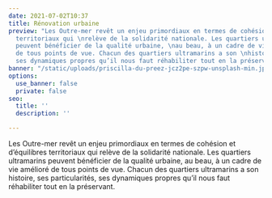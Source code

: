 ```yaml
---
date: 2021-07-02T10:37
title: Rénovation urbaine
preview: "Les Outre-mer revêt un enjeu primordiaux en termes de cohésion et d’équilibres
  territoriaux qui \nrelève de la solidarité nationale. Les quartiers ultramarins
  peuvent bénéficier de la qualité urbaine, \nau beau, à un cadre de vie amélioré
  de tous points de vue. Chacun des quartiers ultramarins a son \nhistoire, ses particularités,
  ses dynamiques propres qu’il nous faut réhabiliter tout en la préservant."
banner: "/static/uploads/priscilla-du-preez-jcz2pe-szpw-unsplash-min.jpg"
options:
  use_banner: false
  private: false
seo:
  title: ''
  description: ''

---
```

Les Outre-mer revêt un enjeu primordiaux en termes de cohésion et d’équilibres territoriaux qui relève de la solidarité nationale. Les quartiers ultramarins peuvent bénéficier de la qualité urbaine, au beau, à un cadre de vie amélioré de tous points de vue. Chacun des quartiers ultramarins a son histoire, ses particularités, ses dynamiques propres qu’il nous faut réhabiliter tout en la préservant.